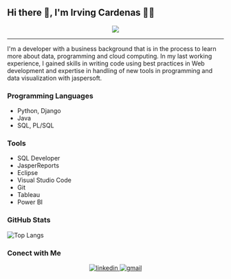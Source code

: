 ## Hi there 👋, I'm Irving Cardenas 👨‍💻 

<div align="center">
<img src="https://github.com/fraing31/fraing31/assets/59494271/846bd7fc-8685-49c8-83cb-8f65ee32595e">
</div>

---

<p>I'm a developer with a business background that is in the process to learn more about data, programming and cloud computing. In my last working experience, I gained skills in writing code using best practices in Web development and expertise in handling of new tools in programming and data visualization with jaspersoft.</p>

### Programming Languages
* Python, Django
* Java
* SQL, PL/SQL

### Tools
* SQL Developer
* JasperReports
* Eclipse
* Visual Studio Code
* Git
* Tableau
* Power BI

### GitHub Stats

![Top Langs](https://github-readme-stats.vercel.app/api/top-langs/?username=fraing31&theme=outrun&layout=compact)

### Conect with Me

<div align="center">
  <a href="https://www.linkedin.com/in/irvingcardenas/">
    <img alt="linkedin" src="https://user-images.githubusercontent.com/59494271/275633839-efdd909e-6be3-4f9b-ba7e-0e5370fb5565.png">
  </a> 
  <a href="mailto:cisco120988@gmail.com">
    <img alt="gmail" src="https://user-images.githubusercontent.com/59494271/275638625-4908a035-c6ac-4dd8-b32a-285d0e36e82f.png"> 
  </a>
  
</div>


